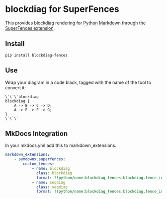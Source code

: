 # blockdiag for SuperFences

This provides [blockdiag](http://blockdiag.com/en/blockdiag/index.html) rendering for [Python Markdown](http://pythonhosted.org/Markdown/) through the [SuperFences extension](https://facelessuser.github.io/pymdown-extensions/extensions/superfences/).

## Install

```shell
pip install blockdiag-fences
```

## Use

Wrap your diagram in a code black, tagged with the name of the tool to convert it:

```
\`\`\`blockdiag
blockdiag {
	A -> B -> C -> D;
	A -> E -> F -> G;
}
\`\`\`
```

## MkDocs Integration

In your mkdocs.yml add this to markdown_extensions.

```yaml
markdown_extensions:
	- pymdownx.superfences:
		custom_fences:
			- name: blockdiag
			  class: blockdiag
			  format: !!python/name:blockdiag_fences.blockdiag.fence_img_format
			- name: seqdiag
			  class: seqdiag
			  format: !!python/name:blockdiag_fences.blockdiag.fence_img_format
```
